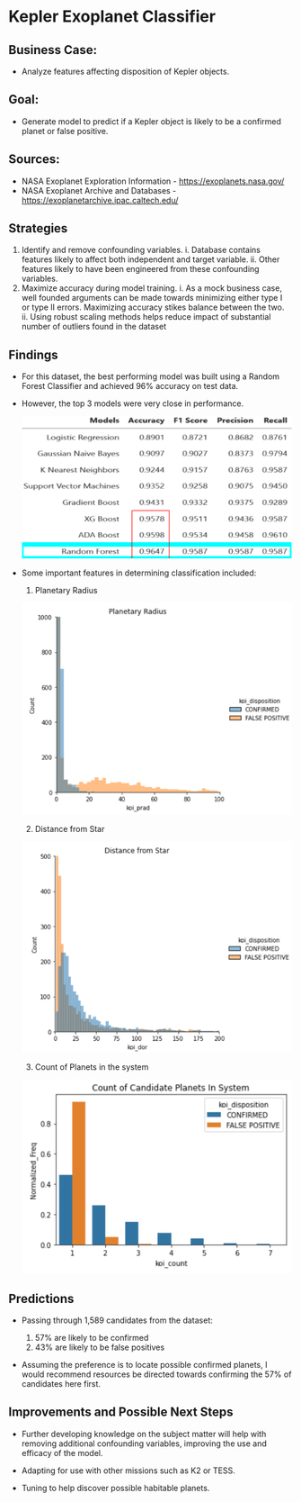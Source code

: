 # Kepler Exoplanet Classifier


## Business Case:
* Analyze features affecting disposition of Kepler objects.

## Goal:
* Generate model to predict if a Kepler object is likely to be a confirmed planet or false positive.

## Sources:

* NASA Exoplanet Exploration Information - https://exoplanets.nasa.gov/
* NASA Exoplanet Archive and Databases - https://exoplanetarchive.ipac.caltech.edu/

## Strategies

1. Identify and remove confounding variables.
    i. Database contains features likely to affect both independent and target variable.
    ii. Other features likely to have been engineered from these confounding variables.
2. Maximize accuracy during model training.
    i. As a mock business case, well founded arguments can be made towards minimizing either type I or type II errors.
       Maximizing accuracy stikes balance between the two.
    ii. Using robust scaling methods helps reduce impact of substantial number of outliers found in the dataset

## Findings

* For this dataset, the best performing model was built using a Random Forest Classifier and achieved 96% accuracy on test data.
* However, the top 3 models were very close in performance.

    ![Model_results](https://github.com/NelGen/NG-NASA-Exoplanet-Classifier-Project/blob/main/Images/Model_results.PNG)

* Some important features in determining classification included:
    1. Planetary Radius

    ![Planetary_Radius](https://github.com/NelGen/NG-NASA-Exoplanet-Classifier-Project/blob/main/Images/Planetary_radius_feature.PNG)
    
    2. Distance from Star

    ![Distance_from_Star](https://github.com/NelGen/NG-NASA-Exoplanet-Classifier-Project/blob/main/Images/Distance_from_star_feature.PNG)
    
    3. Count of Planets in the system
   
    ![Planet_count](https://github.com/NelGen/NG-NASA-Exoplanet-Classifier-Project/blob/main/Images/Planet_count_feature.PNG)
    
    
## Predictions

* Passing through 1,589 candidates from the dataset:
    1. 57% are likely to be confirmed
    2. 43% are likely to be false positives

* Assuming the preference is to locate possible confirmed planets, I would recommend resources be directed towards confirming the 57% of candidates here first.

## Improvements and Possible Next Steps

* Further developing knowledge on the subject matter will help with removing additional confounding variables, improving the use and efficacy of the model.

* Adapting for use with other missions such as K2 or TESS.

* Tuning to help discover possible habitable planets.
        
